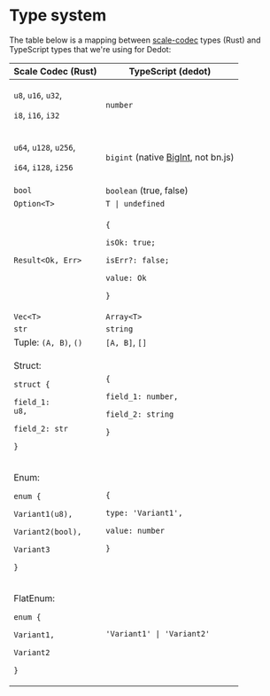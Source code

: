 # Type system

The table below is a mapping between [scale-codec](https://docs.substrate.io/reference/scale-codec/) types (Rust) and TypeScript types that we're using for Dedot:

| Scale Codec (Rust)                                                                                                                                                    | TypeScript (dedot)                                                                                                                                                                                                                                                                              |
| --------------------------------------------------------------------------------------------------------------------------------------------------------------------- | ----------------------------------------------------------------------------------------------------------------------------------------------------------------------------------------------------------------------------------------------------------------------------------------------- |
| <p><code>u8</code>, <code>u16</code>, <code>u32</code>,</p><p><code>i8</code>, <code>i16</code>, <code>i32</code></p>                                                 | `number`                                                                                                                                                                                                                                                                                        |
| <p><code>u64</code>, <code>u128</code>, <code>u256</code>,</p><p><code>i64</code>, <code>i128</code>, <code>i256</code></p>                                           | `bigint` (native [BigInt](https://developer.mozilla.org/en-US/docs/Web/JavaScript/Reference/Global\_Objects/BigInt), not bn.js)                                                                                                                                                                 |
| `bool`                                                                                                                                                                | `boolean` (true, false)                                                                                                                                                                                                                                                                         |
| `Option<T>`                                                                                                                                                           | `T \| undefined`                                                                                                                                                                                                                                                                                |
| `Result<Ok, Err>`                                                                                                                                                     | <p><code>{</code> </p><p>  <code>isOk: true;</code> </p><p>  <code>isErr?: false;</code> </p><p>  <code>value: Ok</code> </p><p><code>} | {</code> </p><p>  <code>isOk?: false;</code> </p><p>  <code>isErr: true;</code> </p><p>  <code>err: Err</code> </p><p><code>}</code></p>              |
| `Vec<T>`                                                                                                                                                              | `Array<T>`                                                                                                                                                                                                                                                                                      |
| `str`                                                                                                                                                                 | `string`                                                                                                                                                                                                                                                                                        |
| Tuple: `(A, B)`, `()`                                                                                                                                                 | `[A, B]`, `[]`                                                                                                                                                                                                                                                                                  |
| <p>Struct:</p><p><code>struct {</code> </p><p>  <code>field_1: u8,</code> </p><p>  <code>field_2: str</code> </p><p><code>}</code></p>                                | <p><code>{</code> </p><p>  <code>field_1: number,</code> </p><p>  <code>field_2: string</code></p><p><code>}</code></p>                                                                                                                                                                         |
| <p>Enum:</p><p><code>enum {</code> </p><p>  <code>Variant1(u8),</code> </p><p>  <code>Variant2(bool),</code> </p><p>  <code>Variant3</code> </p><p><code>}</code></p> | <p><code>{</code> </p><p>  <code>type: 'Variant1',</code> </p><p>  <code>value: number</code> </p><p><code>} | {</code> </p><p>  <code>type: 'Variant2',</code> </p><p>  <code>value: boolean</code> </p><p><code>} | {</code> </p><p>  <code>type: 'Variant2'</code> </p><p><code>}</code></p> |
| <p>FlatEnum:</p><p><code>enum {</code> </p><p>  <code>Variant1,</code> </p><p>  <code>Variant2</code> </p><p><code>}</code></p>                                       | `'Variant1' \| 'Variant2'`                                                                                                                                                                                                                                                                      |
